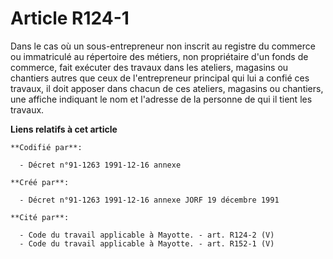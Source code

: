 # Article R124-1

Dans le cas où un sous-entrepreneur non inscrit au registre du commerce ou immatriculé au répertoire des métiers, non
propriétaire d'un fonds de commerce, fait exécuter des travaux dans les ateliers, magasins ou chantiers autres que ceux de
l'entrepreneur principal qui lui a confié ces travaux, il doit apposer dans chacun de ces ateliers, magasins ou chantiers,
une affiche indiquant le nom et l'adresse de la personne de qui il tient les travaux.

**Liens relatifs à cet article**

	**Codifié par**:

	  - Décret n°91-1263 1991-12-16 annexe

	**Créé par**:

	  - Décret n°91-1263 1991-12-16 annexe JORF 19 décembre 1991

	**Cité par**:

	  - Code du travail applicable à Mayotte. - art. R124-2 (V)
	  - Code du travail applicable à Mayotte. - art. R152-1 (V)
